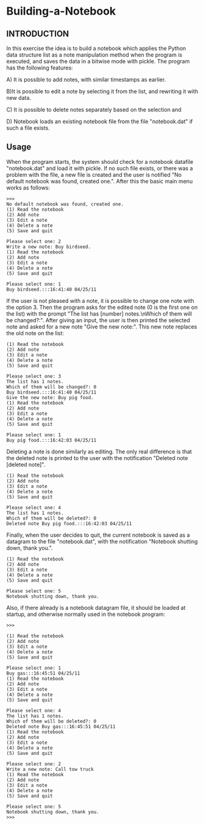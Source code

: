 # Building-a-Notebook
## INTRODUCTION



In this exercise the idea is to build a notebook which applies the Python data structure list as a note manipulation method when the program is executed, and saves the data in a bitwise mode with pickle. The program has the following features:

A) It is possible to add notes, with similar timestamps as earlier.

B)It is possible to edit a note by selecting it from the list, and rewriting it with new data.

C) It is possible to delete notes separately based on the selection and

D) Notebook loads an existing notebook file from the file "notebook.dat" if such a file exists.



## Usage

When the program starts, the system should check for a notebook datafile "notebook.dat" and load it with pickle. If no such file exists, or there was a problem with the file, a new file is created and the user is notified "No default notebook was found, created one.". After this the basic main menu works as follows:

```commandline
>>> 
No default notebook was found, created one.
(1) Read the notebook
(2) Add note
(3) Edit a note
(4) Delete a note
(5) Save and quit

Please select one: 2
Write a new note: Buy birdseed.
(1) Read the notebook
(2) Add note
(3) Edit a note
(4) Delete a note
(5) Save and quit

Please select one: 1
Buy birdseed.:::16:41:40 04/25/11
```

If the user is not pleased with a note, it is possible to change one note with the option 3. Then the program asks for the edited note (0 is the first one on the list) with the prompt "The list has [number] notes.\nWhich of them will be changed?:". After giving an input, the user is then printed the selected note and asked for a new note "Give the new note:". This new note replaces the old note on the list:

```commandline
(1) Read the notebook
(2) Add note
(3) Edit a note
(4) Delete a note
(5) Save and quit

Please select one: 3
The list has 1 notes.
Which of them will be changed?: 0
Buy birdseed.:::16:41:40 04/25/11
Give the new note: Buy pig food.
(1) Read the notebook
(2) Add note
(3) Edit a note
(4) Delete a note
(5) Save and quit

Please select one: 1
Buy pig food.:::16:42:03 04/25/11
```
Deleting a note is done similarly as editing. The only real difference is that the deleted note is printed to the user with the notification "Deleted note [deleted note]".

```commandline
(1) Read the notebook
(2) Add note
(3) Edit a note
(4) Delete a note
(5) Save and quit

Please select one: 4
The list has 1 notes.
Which of them will be deleted?: 0
Deleted note Buy pig food.:::16:42:03 04/25/11
```

Finally, when the user decides to quit, the current notebook is saved as a datagram to the file "notebook.dat", with the notification "Notebook shutting down, thank you.".

```commandline
(1) Read the notebook
(2) Add note
(3) Edit a note
(4) Delete a note
(5) Save and quit

Please select one: 5
Notebook shutting down, thank you.
```

Also, if there already is a notebook datagram file, it should be loaded at startup, and otherwise normally used in the notebook program:

```commandline
>>> 

(1) Read the notebook
(2) Add note
(3) Edit a note
(4) Delete a note
(5) Save and quit

Please select one: 1
Buy gas:::16:45:51 04/25/11
(1) Read the notebook
(2) Add note
(3) Edit a note
(4) Delete a note
(5) Save and quit

Please select one: 4
The list has 1 notes.
Which of them will be deleted?: 0
Deleted note Buy gas:::16:45:51 04/25/11
(1) Read the notebook
(2) Add note
(3) Edit a note
(4) Delete a note
(5) Save and quit

Please select one: 2
Write a new note: Call tow truck
(1) Read the notebook
(2) Add note
(3) Edit a note
(4) Delete a note
(5) Save and quit

Please select one: 5
Notebook shutting down, thank you.
>>> 
```
